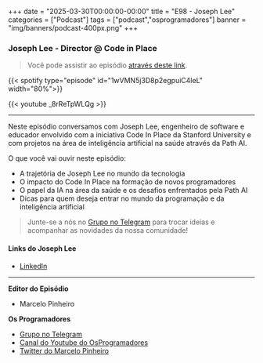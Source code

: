 +++
date = "2025-03-30T00:00:00-00:00"
title = "E98 - Joseph Lee"
categories = ["Podcast"]
tags = ["podcast","osprogramadores"]
banner = "img/banners/podcast-400px.png"
+++

### Joseph Lee - Director @ Code in Place
> Você pode assistir ao episódio [através deste link](https://www.youtube.com/watch?v=_8rReTpWLQg).

{{< spotify type="episode" id="1wVMN5j3D8p2egpuiC4leL" width="80%">}}

{{< youtube _8rReTpWLQg >}}

___

Neste episódio conversamos com Joseph Lee, engenheiro de software e educador envolvido com a iniciativa Code In Place da Stanford University e com projetos na área de inteligência artificial na saúde através da Path AI.

O que você vai ouvir neste episódio:
- A trajetória de Joseph Lee no mundo da tecnologia
- O impacto do Code In Place na formação de novos programadores
- O papel da IA na área da saúde e os desafios enfrentados pela Path AI
- Dicas para quem deseja entrar no mundo da programação e da inteligência artificial

> Junte-se a nós no [Grupo no Telegram](https://t.me/osprogramadores) para trocar ideias e acompanhar as novidades da nossa comunidade!

#### Links do Joseph Lee

* [LinkedIn](https://www.linkedin.com/in/joseph-l/)

___


**Editor do Episódio**

- Marcelo Pinheiro

**Os Programadores**

- [Grupo no Telegram](https://t.me/osprogramadores)
- [Canal do Youtube do OsProgramadores](https://www.youtube.com/channel/UCt_YNYGl6K5yNXlXEQDdwWg?view_as=subscriber)
- [Twitter do Marcelo Pinheiro](https://twitter.com/mpinheir)
